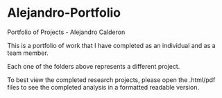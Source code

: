 # Alejandro-Portfolio
Portfolio of Projects - Alejandro Calderon

This is a portfolio of work that I have completed as an individual and as a team member. 

Each one of the folders above represents a different project.

To best view the completed research projects, please open the .html/pdf files to see the completed analysis in a formatted readable version.
